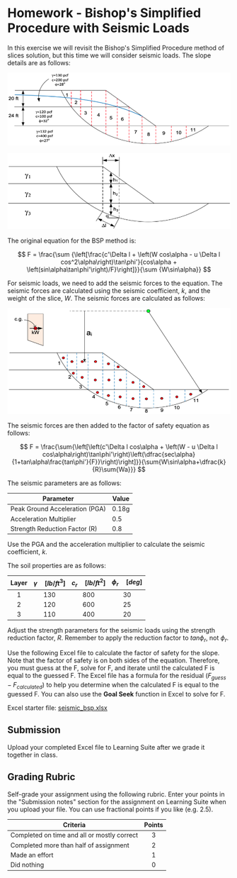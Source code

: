 # Homework - Bishop's Simplified Procedure with Seismic Loads

In this exercise we will revisit the Bishop's Simplified Procedure method of slices solution, but this time we will consider seismic loads. The slope details are as follows:

![oms1.png](..%2F04_limiteq2%2Foms1.png)

![oms2.png](..%2F04_limiteq2%2Foms2.png)


The original equation for the BSP method is:

$$
F = \frac{\sum {\left[\frac{c'\Delta l + \left(W cos\alpha - u \Delta l cos^2\alpha\right)\tan\phi'}{cos\alpha + \left(sin\alpha\tan\phi'\right)/F}\right]}}{\sum {W\sin\alpha}}
$$

For seismic loads, we need to add the seismic forces to the equation. The seismic forces are calculated using the seismic coefficient, $k$, and the weight of the slice, $W$. The seismic forces are calculated as follows:

![oms_kw_fig.png](oms_kw_fig.png)

The seismic forces are then added to the factor of safety equation as follows:

$$
F = \frac{\sum{\left[\left(c'\Delta l cos\alpha + \left(W - u \Delta l cos\alpha\right)\tan\phi'\right)\left(\dfrac{sec\alpha}{1+tan\alpha\frac{tan\phi'}{F}}\right)\right]}}{\sum{W\sin\alpha+\dfrac{k}{R}\sum{Wa}}}
$$

The seismic parameters are as follows:

| Parameter                      | Value |
|--------------------------------|-------|
| Peak Ground Acceleration (PGA) | 0.18g |
| Acceleration Multiplier        | 0.5   |
| Strength Reduction Factor (R)  | 0.8   |

Use the PGA and the acceleration multiplier to calculate the seismic coefficient, $k$.

The soil properties are as follows:

| Layer | $\gamma \quad [lb/ft^3]$ | $c_r \quad [lb/ft^2]$ | $\phi_r \quad [deg]$ |
|:-----:|:------------------------:|:----------------:|:---------------:|
|   1   |           130            |       800        |       30        |
|   2   |           120            |       600        |       25        |
|   3   |           110            |       400        |       20        |

Adjust the strength parameters for the seismic loads using the strength reduction factor, $R$. Remember to apply the reduction factor to $tan\phi_r$, not $\phi_r$.

Use the following Excel file to calculate the factor of safety for the slope. Note that the factor of safety is on both sides of the equation. Therefore, you must guess at the F, solve for F, and iterate until the calculated F is equal to the guessed F. The Excel file has a formula for the residual ($F_{guess} - F_{calculated}$) to help you determine when the calculated F is equal to the guessed F. You can also use the **Goal Seek** function in Excel to solve for F.

Excel starter file: [seismic_bsp.xlsx](seismic_bsp.xlsx)

## Submission

Upload your completed Excel file to Learning Suite after we grade it together in class.

## Grading Rubric

Self-grade your assignment using the following rubric. Enter your points in the "Submission notes" section for the assignment on Learning Suite when you upload your file. You can use fractional points if you like (e.g. 2.5).

| Criteria                                    | Points |
|---------------------------------------------|:------:|
| Completed on time and all or mostly correct |   3    |
| Completed more than half of assignment      |   2    |
| Made an effort                              |   1    |
| Did nothing                                 |   0    |
